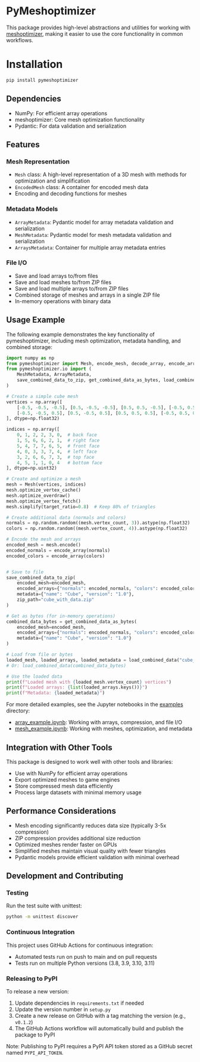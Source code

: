 # PyMeshoptimizer

This package provides high-level abstractions and utilities for working with [meshoptimizer](https://github.com/zeux/meshoptimizer), making it easier to use the core functionality in common workflows.

# Installation
```bash
pip install pymeshoptimizer
```

## Dependencies
- NumPy: For efficient array operations
- meshoptimizer: Core mesh optimization functionality
- Pydantic: For data validation and serialization


## Features

### Mesh Representation

- `Mesh` class: A high-level representation of a 3D mesh with methods for optimization and simplification
- `EncodedMesh` class: A container for encoded mesh data
- Encoding and decoding functions for meshes

### Metadata Models

- `ArrayMetadata`: Pydantic model for array metadata validation and serialization
- `MeshMetadata`: Pydantic model for mesh metadata validation and serialization
- `ArraysMetadata`: Container for multiple array metadata entries

### File I/O

- Save and load arrays to/from files
- Save and load meshes to/from ZIP files
- Save and load multiple arrays to/from ZIP files
- Combined storage of meshes and arrays in a single ZIP file
- In-memory operations with binary data

## Usage Example

The following example demonstrates the key functionality of pymeshoptimizer, including mesh optimization, metadata handling, and combined storage:

```python
import numpy as np
from pymeshoptimizer import Mesh, encode_mesh, decode_array, encode_array
from pymeshoptimizer.io import (
    MeshMetadata, ArrayMetadata,
    save_combined_data_to_zip, get_combined_data_as_bytes, load_combined_data
)

# Create a simple cube mesh
vertices = np.array([
    [-0.5, -0.5, -0.5], [0.5, -0.5, -0.5], [0.5, 0.5, -0.5], [-0.5, 0.5, -0.5],
    [-0.5, -0.5, 0.5], [0.5, -0.5, 0.5], [0.5, 0.5, 0.5], [-0.5, 0.5, 0.5]
], dtype=np.float32)

indices = np.array([
    0, 1, 2, 2, 3, 0,  # back face
    1, 5, 6, 6, 2, 1,  # right face
    5, 4, 7, 7, 6, 5,  # front face
    4, 0, 3, 3, 7, 4,  # left face
    3, 2, 6, 6, 7, 3,  # top face
    4, 5, 1, 1, 0, 4   # bottom face
], dtype=np.uint32)

# Create and optimize a mesh
mesh = Mesh(vertices, indices)
mesh.optimize_vertex_cache()
mesh.optimize_overdraw()
mesh.optimize_vertex_fetch()
mesh.simplify(target_ratio=0.8)  # Keep 80% of triangles

# Create additional data (normals and colors)
normals = np.random.random((mesh.vertex_count, 3)).astype(np.float32)
colors = np.random.random((mesh.vertex_count, 4)).astype(np.float32)

# Encode the mesh and arrays
encoded_mesh = mesh.encode()
encoded_normals = encode_array(normals)
encoded_colors = encode_array(colors)


# Save to file
save_combined_data_to_zip(
    encoded_mesh=encoded_mesh,
    encoded_arrays={"normals": encoded_normals, "colors": encoded_colors},
    metadata={"name": "Cube", "version": "1.0"},
    zip_path="cube_with_data.zip"
)

# Get as bytes (for in-memory operations)
combined_data_bytes = get_combined_data_as_bytes(
    encoded_mesh=encoded_mesh,
    encoded_arrays={"normals": encoded_normals, "colors": encoded_colors},
    metadata={"name": "Cube", "version": "1.0"}
)

# Load from file or bytes
loaded_mesh, loaded_arrays, loaded_metadata = load_combined_data("cube_with_data.zip")
# Or: load_combined_data(combined_data_bytes)

# Use the loaded data
print(f"Loaded mesh with {loaded_mesh.vertex_count} vertices")
print(f"Loaded arrays: {list(loaded_arrays.keys())}")
print(f"Metadata: {loaded_metadata}")
```

For more detailed examples, see the Jupyter notebooks in the [examples](examples/) directory:
- [array_example.ipynb](examples/array_example.ipynb): Working with arrays, compression, and file I/O
- [mesh_example.ipynb](examples/mesh_example.ipynb): Working with meshes, optimization, and metadata

## Integration with Other Tools

This package is designed to work well with other tools and libraries:

- Use with NumPy for efficient array operations
- Export optimized meshes to game engines
- Store compressed mesh data efficiently
- Process large datasets with minimal memory usage

## Performance Considerations

- Mesh encoding significantly reduces data size (typically 3-5x compression)
- ZIP compression provides additional size reduction
- Optimized meshes render faster on GPUs
- Simplified meshes maintain visual quality with fewer triangles
- Pydantic models provide efficient validation with minimal overhead

## Development and Contributing

### Testing

Run the test suite with unittest:

```bash
python -m unittest discover
```

### Continuous Integration

This project uses GitHub Actions for continuous integration:

- Automated tests run on push to main and on pull requests
- Tests run on multiple Python versions (3.8, 3.9, 3.10, 3.11)

### Releasing to PyPI

To release a new version:

1. Update dependencies in `requirements.txt` if needed
2. Update the version number in `setup.py`
3. Create a new release on GitHub with a tag matching the version (e.g., `v0.1.2`)
4. The GitHub Actions workflow will automatically build and publish the package to PyPI

Note: Publishing to PyPI requires a PyPI API token stored as a GitHub secret named `PYPI_API_TOKEN`.